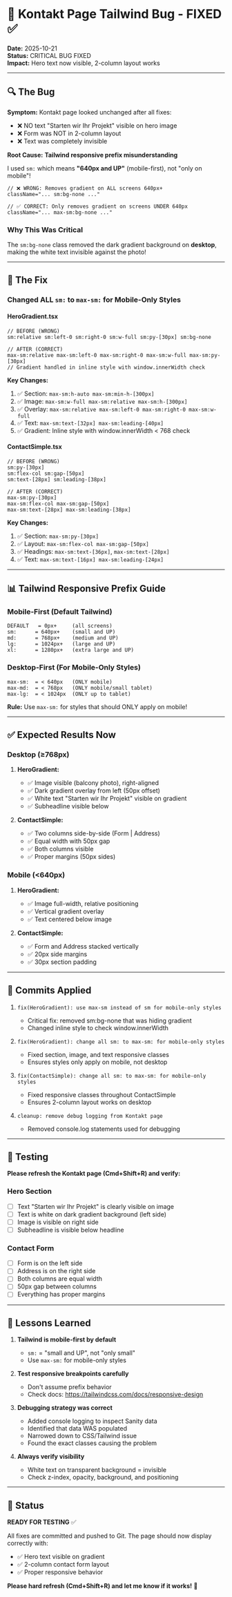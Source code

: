 # 🐛 Kontakt Page Tailwind Bug - FIXED ✅

**Date:** 2025-10-21  
**Status:** CRITICAL BUG FIXED  
**Impact:** Hero text now visible, 2-column layout works

---

## 🔍 The Bug

**Symptom:** Kontakt page looked unchanged after all fixes:
- ❌ NO text "Starten wir Ihr Projekt" visible on hero image
- ❌ Form was NOT in 2-column layout  
- ❌ Text was completely invisible

**Root Cause:** **Tailwind responsive prefix misunderstanding**

I used `sm:` which means **"640px and UP"** (mobile-first), not "only on mobile"!

```tsx
// ❌ WRONG: Removes gradient on ALL screens 640px+
className="... sm:bg-none ..."

// ✅ CORRECT: Only removes gradient on screens UNDER 640px
className="... max-sm:bg-none ..."
```

### Why This Was Critical

The `sm:bg-none` class removed the dark gradient background on **desktop**, making the white text invisible against the photo!

---

## 🔧 The Fix

### Changed ALL `sm:` to `max-sm:` for Mobile-Only Styles

#### HeroGradient.tsx
```tsx
// BEFORE (WRONG)
sm:relative sm:left-0 sm:right-0 sm:w-full sm:py-[30px] sm:bg-none

// AFTER (CORRECT)
max-sm:relative max-sm:left-0 max-sm:right-0 max-sm:w-full max-sm:py-[30px]
// Gradient handled in inline style with window.innerWidth check
```

**Key Changes:**
1. ✅ Section: `max-sm:h-auto max-sm:min-h-[300px]`
2. ✅ Image: `max-sm:w-full max-sm:relative max-sm:h-[300px]`
3. ✅ Overlay: `max-sm:relative max-sm:left-0 max-sm:right-0 max-sm:w-full`
4. ✅ Text: `max-sm:text-[32px] max-sm:leading-[40px]`
5. ✅ Gradient: Inline style with window.innerWidth < 768 check

#### ContactSimple.tsx
```tsx
// BEFORE (WRONG)
sm:py-[30px]
sm:flex-col sm:gap-[50px]
sm:text-[28px] sm:leading-[38px]

// AFTER (CORRECT)
max-sm:py-[30px]
max-sm:flex-col max-sm:gap-[50px]
max-sm:text-[28px] max-sm:leading-[38px]
```

**Key Changes:**
1. ✅ Section: `max-sm:py-[30px]`
2. ✅ Layout: `max-sm:flex-col max-sm:gap-[50px]`
3. ✅ Headings: `max-sm:text-[36px]`, `max-sm:text-[28px]`
4. ✅ Text: `max-sm:text-[16px] max-sm:leading-[24px]`

---

## 📊 Tailwind Responsive Prefix Guide

### Mobile-First (Default Tailwind)
```
DEFAULT   = 0px+     (all screens)
sm:      = 640px+    (small and UP)
md:      = 768px+    (medium and UP)
lg:      = 1024px+   (large and UP)
xl:      = 1280px+   (extra large and UP)
```

### Desktop-First (For Mobile-Only Styles)
```
max-sm:  = < 640px   (ONLY mobile)
max-md:  = < 768px   (ONLY mobile/small tablet)
max-lg:  = < 1024px  (ONLY up to tablet)
```

**Rule:** Use `max-sm:` for styles that should ONLY apply on mobile!

---

## ✅ Expected Results Now

### Desktop (≥768px)
1. **HeroGradient:**
   - ✅ Image visible (balcony photo), right-aligned
   - ✅ Dark gradient overlay from left (50px offset)
   - ✅ White text "Starten wir Ihr Projekt" visible on gradient
   - ✅ Subheadline visible below

2. **ContactSimple:**
   - ✅ Two columns side-by-side (Form | Address)
   - ✅ Equal width with 50px gap
   - ✅ Both columns visible
   - ✅ Proper margins (50px sides)

### Mobile (<640px)
1. **HeroGradient:**
   - ✅ Image full-width, relative positioning
   - ✅ Vertical gradient overlay
   - ✅ Text centered below image

2. **ContactSimple:**
   - ✅ Form and Address stacked vertically
   - ✅ 20px side margins
   - ✅ 30px section padding

---

## 🎯 Commits Applied

1. `fix(HeroGradient): use max-sm instead of sm for mobile-only styles`
   - Critical fix: removed sm:bg-none that was hiding gradient
   - Changed inline style to check window.innerWidth

2. `fix(HeroGradient): change all sm: to max-sm: for mobile-only styles`
   - Fixed section, image, and text responsive classes
   - Ensures styles only apply on mobile, not desktop

3. `fix(ContactSimple): change all sm: to max-sm: for mobile-only styles`
   - Fixed responsive classes throughout ContactSimple
   - Ensures 2-column layout works on desktop

4. `cleanup: remove debug logging from Kontakt page`
   - Removed console.log statements used for debugging

---

## 🧪 Testing

**Please refresh the Kontakt page (Cmd+Shift+R) and verify:**

### Hero Section
- [ ] Text "Starten wir Ihr Projekt" is clearly visible on image
- [ ] Text is white on dark gradient background (left side)
- [ ] Image is visible on right side
- [ ] Subheadline is visible below headline

### Contact Form
- [ ] Form is on the left side
- [ ] Address is on the right side
- [ ] Both columns are equal width
- [ ] 50px gap between columns
- [ ] Everything has proper margins

---

## 📝 Lessons Learned

1. **Tailwind is mobile-first by default**
   - `sm:` = "small and UP", not "only small"
   - Use `max-sm:` for mobile-only styles

2. **Test responsive breakpoints carefully**
   - Don't assume prefix behavior
   - Check docs: https://tailwindcss.com/docs/responsive-design

3. **Debugging strategy was correct**
   - Added console logging to inspect Sanity data
   - Identified that data WAS populated
   - Narrowed down to CSS/Tailwind issue
   - Found the exact classes causing the problem

4. **Always verify visibility**
   - White text on transparent background = invisible
   - Check z-index, opacity, background, and positioning

---

## 🚀 Status

**READY FOR TESTING** ✅

All fixes are committed and pushed to Git. The page should now display correctly with:
- ✅ Hero text visible on gradient
- ✅ 2-column contact form layout
- ✅ Proper responsive behavior

**Please hard refresh (Cmd+Shift+R) and let me know if it works!** 🎉

